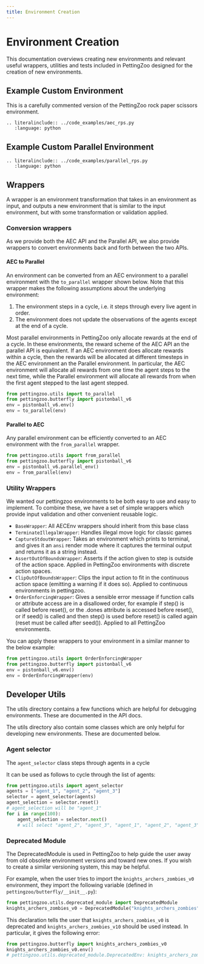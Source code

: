 ```yaml
---
title: Environment Creation
---
```

# Environment Creation

This documentation overviews creating new environments and relevant useful wrappers, utilities and tests included in PettingZoo designed for the creation of new environments.

## Example Custom Environment

This is a carefully commented version of the PettingZoo rock paper scissors environment.

```{eval-rst}
.. literalinclude:: ../code_examples/aec_rps.py
   :language: python
```

## Example Custom Parallel Environment

```{eval-rst}
.. literalinclude:: ../code_examples/parallel_rps.py
   :language: python
```

## Wrappers

A wrapper is an environment transformation that takes in an environment as input, and outputs a new environment that is similar to the input environment, but with some transformation or validation applied.

### Conversion wrappers

As we provide both the AEC API and the Parallel API, we also provide wrappers to convert environments back and forth between the two APIs.

#### AEC to Parallel

An environment can be converted from an AEC environment to a parallel environment with the `to_parallel` wrapper shown below. Note that this wrapper makes the following assumptions about the underlying environment:

1. The environment steps in a cycle, i.e. it steps through every live agent in order.
2. The environment does not update the observations of the agents except at the end of a cycle.

Most parallel environments in PettingZoo only allocate rewards at the end of a cycle. In these environments, the reward scheme of the AEC API an the parallel API is equivalent.  If an AEC environment does allocate rewards within a cycle, then the rewards will be allocated at different timesteps in the AEC environment an the Parallel environment. In particular, the AEC environment will allocate all rewards from one time the agent steps to the next time, while the Parallel environment will allocate all rewards from when the first agent stepped to the last agent stepped.

``` python
from pettingzoo.utils import to_parallel
from pettingzoo.butterfly import pistonball_v6
env = pistonball_v6.env()
env = to_parallel(env)
```

#### Parallel to AEC

Any parallel environment can be efficiently converted to an AEC environment with the `from_parallel` wrapper.

``` python
from pettingzoo.utils import from_parallel
from pettingzoo.butterfly import pistonball_v6
env = pistonball_v6.parallel_env()
env = from_parallel(env)
```

### Utility Wrappers

We wanted our pettingzoo environments to be both easy to use and easy to implement. To combine these, we have a set of simple wrappers which provide input validation and other convenient reusable logic.

* `BaseWrapper`: All AECEnv wrappers should inherit from this base class
* `TerminateIllegalWrapper`: Handles illegal move logic for classic games
* `CaptureStdoutWrapper`: Takes an environment which prints to terminal, and gives it an `ansi` render mode where it captures the terminal output and returns it as a string instead.
* `AssertOutOfBoundsWrapper`: Asserts if the action given to step is outside of the action space. Applied in PettingZoo environments with discrete action spaces.
* `ClipOutOfBoundsWrapper`: Clips the input action to fit in the continuous action space (emitting a warning if it does so). Applied to continuous environments in pettingzoo.
* `OrderEnforcingWrapper`: Gives a sensible error message if function calls or attribute access are in a disallowed order, for example if step() is called before reset(), or the .dones attribute is accessed before reset(), or if seed() is called and then step() is used before reset() is called again (reset must be called after seed()). Applied to all PettingZoo environments.

You can apply these wrappers to your environment in a similar manner to the below example:

``` python
from pettingzoo.utils import OrderEnforcingWrapper
from pettingzoo.butterfly import pistonball_v6
env = pistonball_v6.env()
env = OrderEnforcingWrapper(env)
```

## Developer Utils

The utils directory contains a few functions which are helpful for debugging environments. These are documented in the API docs.

The utils directory also contain some classes which are only helpful for developing new environments. These are documented below.

### Agent selector

The `agent_selector` class steps through agents in a cycle

It can be used as follows to cycle through the list of agents:

```python
from pettingzoo.utils import agent_selector
agents = ["agent_1", "agent_2", "agent_3"]
selector = agent_selector(agents)
agent_selection = selector.reset()
# agent_selection will be "agent_1"
for i in range(100):
    agent_selection = selector.next()
    # will select "agent_2", "agent_3", "agent_1", "agent_2", "agent_3", ..."
```

### Deprecated Module

The DeprecatedModule is used in PettingZoo to help guide the user away from old obsolete environment versions and toward new ones. If you wish to create a similar versioning system, this may be helpful.

For example, when the user tries to import the `knights_archers_zombies_v0` environment, they import the following variable (defined in `pettingzoo/butterfly/__init__.py`):
``` python
from pettingzoo.utils.deprecated_module import DeprecatedModule
knights_archers_zombies_v0 = DeprecatedModule("knights_archers_zombies", "v0", "v10")
```
This declaration tells the user that `knights_archers_zombies_v0` is deprecated and `knights_archers_zombies_v10` should be used instead. In particular, it gives the following error:
``` python
from pettingzoo.butterfly import knights_archers_zombies_v0
knights_archers_zombies_v0.env()
# pettingzoo.utils.deprecated_module.DeprecatedEnv: knights_archers_zombies_v0 is now deprecated, use knights_archers_zombies_v10 instead
```
